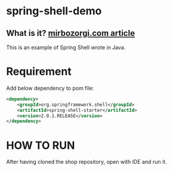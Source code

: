 # spring-shell-demo


## What is it? [mirbozorgi.com article](https://mirbozorgi.com/en/spring-shell/)

This is an example of Spring Shell wrote in Java.

# Requirement
Add below dependency to pom file:

```XML
<dependency>
	<groupId>org.springframework.shell</groupId>
	<artifactId>spring-shell-starter</artifactId>
	<version>2.0.1.RELEASE</version>
</dependency>
```


# HOW TO RUN

After having cloned the shop repository, open with IDE and run it.

